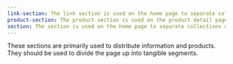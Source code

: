 ```yaml
---
link-section: The link section is used on the home page to separate collections of products while also acting as a button to see more. The link section title and small paragraph should be describing the items below the section.
product-section: The product section is used on the product detail page to separate the main product while also suggesting the customer view other products or items. The product section title should describe the items below the section.
section: The section is used on the home page to separate collections of products and info. The section title and small paragraph should be describing the items below the section.
---
```


These sections are primarily used to distribute information and products. They should be used to divide the page up into tangible segments.
